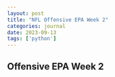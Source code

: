 ```yaml
---
layout: post
title: "NFL Offensive EPA Week 2"
categories: journal
date: 2023-09-13
tags: ['python']
---
```


## Offensive EPA Week 2


